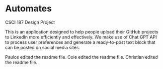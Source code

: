 # Automates
CSCI 187 Design Project

This is an application designed to help people upload their GitHub projects to LinkedIn more efficiently and effectively. We make use of Chat GPT API to process user preferences and generate a ready-to-post text block that can be posted on social media sites.

Paulos edited the readme file.
Cole edited the readme file.
Christian edited the readme file.
